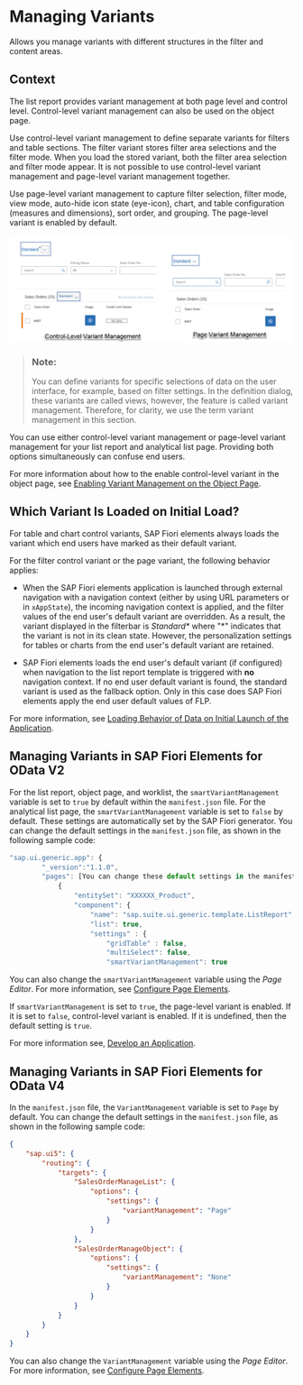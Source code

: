 <!-- loio8ce658e05498466d9a74823b94e840ac -->

# Managing Variants

Allows you manage variants with different structures in the filter and content areas.



<a name="loio8ce658e05498466d9a74823b94e840ac__context_wzz_hs3_lmb"/>

## Context

The list report provides variant management at both page level and control level. Control-level variant management can also be used on the object page.

Use control-level variant management to define separate variants for filters and table sections. The filter variant stores filter area selections and the filter mode. When you load the stored variant, both the filter area selection and filter mode appear. It is not possible to use control-level variant management and page-level variant management together.

Use page-level variant management to capture filter selection, filter mode, view mode, auto-hide icon state \(eye-icon\), chart, and table configuration \(measures and dimensions\), sort order, and grouping. The page-level variant is enabled by default.

![](images/Managing_Variants_df8f117.png)

> ### Note:  
> You can define variants for specific selections of data on the user interface, for example, based on filter settings. In the definition dialog, these variants are called views, however, the feature is called variant management. Therefore, for clarity, we use the term variant management in this section.

You can use either control-level variant management or page-level variant management for your list report and analytical list page. Providing both options simultaneously can confuse end users.

For more information about how to the enable control-level variant in the object page, see [Enabling Variant Management on the Object Page](enabling-variant-management-on-the-object-page-f26d42b.md).

<a name="topic_fdm_n4r_1qb"/>

<!-- topic\_fdm\_n4r\_1qb -->

## Which Variant Is Loaded on Initial Load?

For table and chart control variants, SAP Fiori elements always loads the variant which end users have marked as their default variant.

For the filter control variant or the page variant, the following behavior applies:

-   When the SAP Fiori elements application is launched through external navigation with a navigation context \(either by using URL parameters or in `xAppState`\), the incoming navigation context is applied, and the filter values of the end user's default variant are overridden. As a result, the variant displayed in the filterbar is *Standard\** where "\*" indicates that the variant is not in its clean state. However, the personalization settings for tables or charts from the end user's default variant are retained.

-   SAP Fiori elements loads the end user's default variant \(if configured\) when navigation to the list report template is triggered with **no** navigation context. If no end user default variant is found, the standard variant is used as the fallback option. Only in this case does SAP Fiori elements apply the end user default values of FLP.


For more information, see [Loading Behavior of Data on Initial Launch of the Application](loading-behavior-of-data-on-initial-launch-of-the-application-9f4e119.md).

<a name="topic_ctc_rlg_mqb"/>

<!-- topic\_ctc\_rlg\_mqb -->

## Managing Variants in SAP Fiori Elements for OData V2

For the list report, object page, and worklist, the `smartVariantManagement` variable is set to `true` by default within the `manifest.json` file. For the analytical list page, the `smartVariantManagement` variable is set to `false` by default. These settings are automatically set by the SAP Fiori generator. You can change the default settings in the `manifest.json` file, as shown in the following sample code:

```js
"sap.ui.generic.app": {
        "_version":"1.1.0",
        "pages": [You can change these default settings in the manifest.json file, as shown in the following sample code:
            {
                "entitySet": "XXXXXX_Product",
                "component": {
                    "name": "sap.suite.ui.generic.template.ListReport",
                    "list": true,
                    "settings" : {
                        "gridTable" : false,
                        "multiSelect": false,
                        "smartVariantManagement": true
```

You can also change the `smartVariantManagement` variable using the *Page Editor*. For more information, see [Configure Page Elements](https://help.sap.com/docs/SAP_FIORI_tools/17d50220bcd848aa854c9c182d65b699/047507c86afa4e96bb3d284adb9f4726.html).

If `smartVariantManagement` is set to `true`, the page-level variant is enabled. If it is set to `false`, control-level variant is enabled. If it is undefined, then the default setting is `true`.

For more information see, [Develop an Application](https://help.sap.com/docs/SAP_FIORI_tools/17d50220bcd848aa854c9c182d65b699/a9c004397af5461fbf765419fc1d606a.html).

<a name="topic_jmz_ylg_mqb"/>

<!-- topic\_jmz\_ylg\_mqb -->

## Managing Variants in SAP Fiori Elements for OData V4

In the `manifest.json` file, the `VariantManagement` variable is set to `Page` by default. You can change the default settings in the `manifest.json` file, as shown in the following sample code:

```json
{
    "sap.ui5": {
        "routing": {
            "targets": {
                "SalesOrderManageList": {
                    "options": {
                        "settings": {
                            "variantManagement": "Page"
                        }
                    }
                },
                "SalesOrderManageObject": {
                    "options": {
                        "settings": {
                            "variantManagement": "None"
                        }
                    }
                }
            }
        }
    }
}

```

You can also change the `VariantManagement` variable using the *Page Editor*. For more information, see [Configure Page Elements](https://help.sap.com/docs/SAP_FIORI_tools/17d50220bcd848aa854c9c182d65b699/047507c86afa4e96bb3d284adb9f4726.html).

